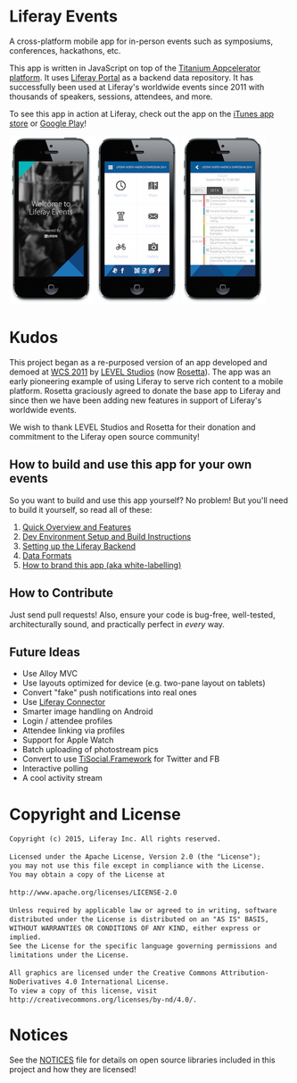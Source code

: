 # Liferay Events

A cross-platform mobile app for in-person events such as symposiums, conferences, hackathons, etc.

This app is written in JavaScript on top of the [Titanium Appcelerator platform](http://www.appcelerator.com/). It uses [Liferay Portal](https://liferay.com)
as a backend data repository. It has successfully been used at Liferay's worldwide events since 2011
with thousands of speakers, sessions, attendees, and more.

To see this app in action at Liferay, check out the app on the [iTunes app store](https://itunes.apple.com/us/app/liferay-events/id650199231?ls=1&mt=8)
or [Google Play](https://play.google.com/store/apps/details?id=com.liferay.events.global.mobile&hl=en)!

![Welcome](docs/imgs/welcome.png) ![Front](docs/imgs/front.png) ![Agenda](docs/imgs/agenda.png)

# Kudos

This project began as a re-purposed version of an app developed and demoed at [WCS 2011](https://www.youtube.com/watch?v=PVRsCOxG3AY) by [LEVEL
Studios](http://www.level-studios.com/) (now [Rosetta](http://www.rosetta.com/)). The app was an early pioneering example of using Liferay to
serve rich content to a mobile platform. Rosetta graciously agreed to donate the base app to Liferay and since then we have been adding new features
in support of Liferay's worldwide events.

We wish to thank LEVEL Studios and Rosetta for their donation and commitment to the Liferay open source community!

## How to build and use this app for your own events

So you want to build and use this app yourself? No problem! But you'll need to build it yourself, so read all of these:

1. [Quick Overview and Features](docs/OVERVIEW.md)
2. [Dev Environment Setup and Build Instructions](BUILDING.md)
3. [Setting up the Liferay Backend](LIFERAY.md)
4. [Data Formats](DATA.md)
5. [How to brand this app (aka white-labelling)](BRANDING.md)

## How to Contribute

Just send pull requests! Also, ensure your code is bug-free, well-tested, architecturally sound, and practically perfect in *every* way.

## Future Ideas

* Use Alloy MVC
* Use layouts optimized for device (e.g. two-pane layout on tablets)
* Convert "fake" push notifications into real ones
* Use [Liferay Connector](https://github.com/smclab/liferay-connector)
* Smarter image handling on Android
* Login / attendee profiles
* Attendee linking via profiles
* Support for Apple Watch
* Batch uploading of photostream pics
* Convert to use [TiSocial.Framework](https://github.com/viezel/TiSocial.Framework) for Twitter and FB
* Interactive polling
* A cool activity stream

# Copyright and License

    Copyright (c) 2015, Liferay Inc. All rights reserved.

    Licensed under the Apache License, Version 2.0 (the "License");
    you may not use this file except in compliance with the License.
    You may obtain a copy of the License at

    http://www.apache.org/licenses/LICENSE-2.0

    Unless required by applicable law or agreed to in writing, software
    distributed under the License is distributed on an "AS IS" BASIS,
    WITHOUT WARRANTIES OR CONDITIONS OF ANY KIND, either express or implied.
    See the License for the specific language governing permissions and
    limitations under the License.

    All graphics are licensed under the Creative Commons Attribution-NoDerivatives 4.0 International License.
    To view a copy of this license, visit http://creativecommons.org/licenses/by-nd/4.0/.

# Notices

See the [NOTICES](NOTICE.md) file for details on open source libraries included in this project and how they are licensed!

